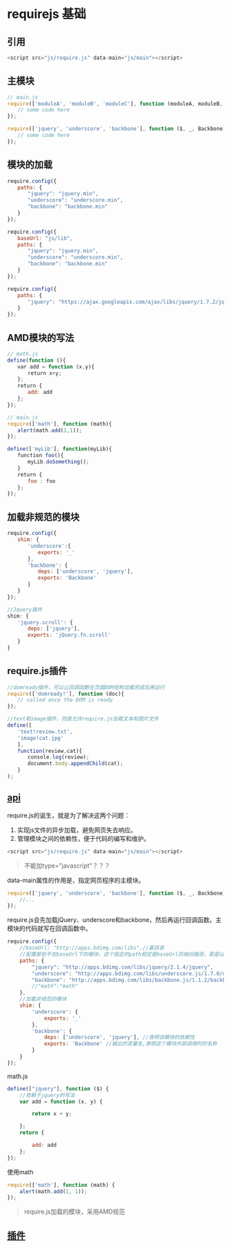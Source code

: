 # requirejs 基础

## 引用

```javascript
<script src="js/require.js" data-main="js/main"></script>
```

## 主模块

```javascript
// main.js
require(['moduleA', 'moduleB', 'moduleC'], function (moduleA, moduleB, moduleC){
　　// some code here
});

require(['jquery', 'underscore', 'backbone'], function ($, _, Backbone){
　　// some code here
});
```

## 模块的加载

```javascript
require.config({
　　paths: {
　　　　"jquery": "jquery.min",
　　　　"underscore": "underscore.min",
　　　　"backbone": "backbone.min"
　　}
});

require.config({
　　baseUrl: "js/lib",
　　paths: {
　　　　"jquery": "jquery.min",
　　　　"underscore": "underscore.min",
　　　　"backbone": "backbone.min"
　　}
});

require.config({
　　paths: {
　　　　"jquery": "https://ajax.googleapis.com/ajax/libs/jquery/1.7.2/jquery.min"
　　}
});
```

## AMD模块的写法

```javascript
// math.js
define(function (){
　　var add = function (x,y){
　　　　return x+y;
　　};
　　return {
　　　　add: add
　　};
});

// main.js
require(['math'], function (math){
　　alert(math.add(1,1));
});

define(['myLib'], function(myLib){
　　function foo(){
　　　　myLib.doSomething();
　　}
　　return {
　　　　foo : foo
　　};
});
```

## 加载非规范的模块

```javascript
require.config({
　　shim: {
　　　　'underscore':{
　　　　　　exports: '_'
　　　　},
　　　　'backbone': {
　　　　　　deps: ['underscore', 'jquery'],
　　　　　　exports: 'Backbone'
　　　　}
　　}
});

//Jquery插件
shim: {
　　'jquery.scroll': {
　　　　deps: ['jquery'],
　　　　exports: 'jQuery.fn.scroll'
　　}
}
```

## require.js插件

```javascript
//domready插件，可以让回调函数在页面DOM结构加载完成后再运行
require(['domready!'], function (doc){
　　// called once the DOM is ready
});

//text和image插件，则是允许require.js加载文本和图片文件
define([
　　'text!review.txt',
　　'image!cat.jpg'
　　],
　　function(review,cat){
　　　　console.log(review);
　　　　document.body.appendChild(cat);
　　}
);
```

## [api](http://www.requirejs.org/docs/api.html#config)

require.js的诞生，就是为了解决这两个问题：

1. 实现js文件的异步加载，避免网页失去响应。
2. 管理模块之间的依赖性，便于代码的编写和维护。

```js
<script src="js/require.js" data-main="js/main"></script>
```

> 不能加type="javascript"？？？

data-main属性的作用是，指定网页程序的主模块。

```js
require(['jquery', 'underscore', 'backbone'], function ($, _, Backbone){
    //...
});
```

require.js会先加载jQuery、underscore和backbone，然后再运行回调函数。主模块的代码就写在回调函数中。

```js
require.config({
    //baseUrl: "http://apps.bdimg.com/libs",//基目录
    //配置那些不在baseUrl下的模块，这个指定的path假定是baseUrl的相对路径，若是以/开头的话就不是了
    paths: {
        "jquery": "http://apps.bdimg.com/libs/jquery/2.1.4/jquery",
        "underscore": "http://apps.bdimg.com/libs/underscore.js/1.7.0/underscore-min",
        "backbone": "http://apps.bdimg.com/libs/backbone.js/1.1.2/backbone-min",
        //"math":"math"
    },
    //加载非规范的模块
    shim: {
        'underscore': {
            exports: '_'
        },
        'backbone': {
            deps: ['underscore', 'jquery'], //表明该模块的依赖性
            exports: 'Backbone' //输出的变量名,表明这个模块外部调用时的名称
        }
    }
});
```

math.js

```js
define(["jquery"], function ($) {
    //依赖于jquery的写法
    var add = function (x, y) {

        return x + y;

    };
    return {

        add: add
    };
});
```

使用math

```js
require(['math'], function (math) {
    alert(math.add(1, 1));
});
```

> require.js加载的模块，采用AMD规范

## [插件](https://github.com/requirejs/requirejs/wiki/Plugins)
